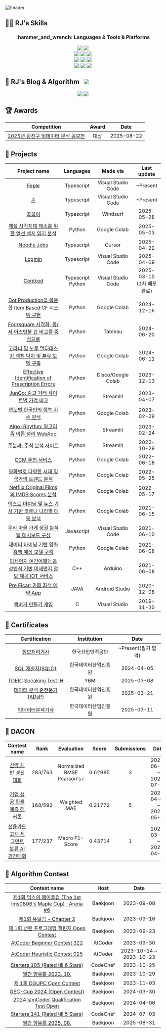 ![header](https://capsule-render.vercel.app/api?type=rounded&color=0:A072A8,100:7C7AA8&text=Welcome%20to%20Junseok's%20Github!%20✨%20&animation=fadeIn&fontColor=FFFFFF&fontSize=40&fontAlign=50&height=180&width)

## 💪🏻 RJ's Skills
<div align=center>
  <h3>:hammer_and_wrench: Languages & Tools & Platforms</h3>
  <img src="https://img.shields.io/badge/Python-3776AB?style=for-the-badge&logo=python&logoColor=white">
  <img src="https://img.shields.io/badge/google colab-F9AB00?style=for-the-badge&logo=googlecolab&logoColor=white">
  <br>

  <img src="https://img.shields.io/badge/Tensorflow-FF6F00?style=for-the-badge&logo=Tensorflow&logoColor=white">
  <img src="https://img.shields.io/badge/django-%23092E20.svg?style=for-the-badge&logo=django&logoColor=white">
  <img src="https://img.shields.io/badge/postgres-%23316192.svg?style=for-the-badge&logo=postgresql&logoColor=white">
  <br>
  
  <img src="https://img.shields.io/badge/react-%2320232a.svg?style=for-the-badge&logo=react&logoColor=%2361DAFB">
  <img src="https://img.shields.io/badge/Typescript-3178C6?style=for-the-badge&logo=Typescript&logoColor=white">
  <img src="https://img.shields.io/badge/tailwindcss-%2338B2AC.svg?style=for-the-badge&logo=tailwind-css&logoColor=white">
  <br>

  <img src="https://img.shields.io/badge/docker-%230db7ed.svg?style=for-the-badge&logo=docker&logoColor=white">
  <img src="https://img.shields.io/badge/scikit--learn-%23F7931E.svg?style=for-the-badge&logo=scikit-learn&logoColor=white">
  <img src="https://img.shields.io/badge/mysql-4479A1.svg?style=for-the-badge&logo=mysql&logoColor=white">
  <br>
</div>

## 🤔 RJ's Blog & Algorithm <a href="https://injoycode.tistory.com"><img src="http://img.shields.io/badge/-My%20Blog-96744E?style=flat&logo=tistory&link=https://injoycode.tistory.com" style="height : auto; margin-left : 10px; margin-right : 10px;"/></a>

<p align="center">
  <a href="https://solved.ac/rj_stony"><img src="http://mazassumnida.wtf/api/v2/generate_badge?boj=rj_stony"></a>
  <img src="http://mazandi.herokuapp.com/api?handle=rj_stony&theme=dark">
</p>

## 🏆 Awards
|Competition|Award|Date|
|:----:|:----:|:----:|
|[2025년 광진구 빅데이터 분석 공모전](https://www.gwangjin.go.kr/portal/bbs/B0000003/view.do?nttId=6397299&menuNo=200192&pSiteId=portal&pageIndex=1)|대상|2025-08-22|

## 🌟 Projects
|Project name|Languages|Made via|Last update|
|:----:|:----:|:----:|:----:|
|[Feple](https://feple.vercel.app/)|Typescript|Visual Studio Code|~Present|
|[순](https://github.com/MJ-Seed/soon-frontend)|Typescript|Visual Studio Code|~Present|
|[꾹꾹이](https://rj-stony.github.io/kkuk-kuki/)|Typescript|Windsurf|2025-05-28|
|[제설 사각지대 해소를 위한 열선 설치 입지 분석](https://github.com/RJ-Stony/wh05-1st-teamS-JungSung)|Python|Google Colab|2025-05-03|
|[Noodle Jobs](https://rj-stony.github.io/noodle-jobs/)|Typescript|Cursor|2025-04-22|
|[Logmin](https://github.com/MJ-Seed/logmin_client)|Typescript|Visual Studio Code|2025-04-09|
|[Conti:ed](https://client-20h.pages.dev/)|Typescript<br>Python|Visual Studio Code|2025-03-10<br>(1차 배포 완료)|
|[Dot Production을 활용한 Item Based CF 시스템 구현](https://github.com/RJ-Stony/Item-based-CF-dot-production/blob/main/Item_based_%E1%84%92%E1%85%A7%E1%86%B8%E1%84%8B%E1%85%A5%E1%86%B8%E1%84%91%E1%85%B5%E1%86%AF%E1%84%90%E1%85%A5%E1%84%85%E1%85%B5%E1%86%BC_%EC%B5%9C%EC%A2%85_%EA%B5%AC%ED%98%84.ipynb)|Python|Google Colab|2024-12-16|
|[Foursquare 시각화: 동/서 이스탄불 간 비교를 중심으로](https://docs.google.com/presentation/d/17fse3kkSJMTtfpMEVByP_1yOog9Ld1mw/edit?usp=sharing&ouid=110608903016455034836&rtpof=true&sd=true)|Python|Tableau|2024-06-20|
|[고라니 및 노루 멀티태스킹 객체 탐지 및 분류 모델 구축](https://docs.google.com/presentation/d/1YX-8pZmtZSY5MV_vqw6jHb3L467RdOTZ/edit?usp=sharing&ouid=110608903016455034836&rtpof=true&sd=true)|Python|Google Colab|2024-06-11|
|[Effective Identification of Prescription Errors](https://injoycode.tistory.com/49)|Python|Disco/Google Colab|2023-12-13|
|[JunGo: 중고 거래 사이트별 가격 비교](https://github.com/RJ-Stony/Jun_GO)|Python|Streamlit|2023-04-07|
|[연도별 한국인의 행복 지수 분석](https://github.com/RJ-Stony/Streamlit_ML/blob/main/happiness_index.py)|Python|Google Colab|2023-02-29|
|[Algo-Rhythm: 알고리즘 이론 정리 WebApp](https://github.com/RJ-Stony/Algo-Rhythm/blob/main/streamlit_app.py)|Python|Streamlit|2023-02-24|
|[주분싸: 주식 분석 사이트](https://github.com/RJ-Stony/JuBoonSSa/blob/main/221029.png)|Python|Streamlit|2022-10-29|
|[CCM 추천 서비스](https://github.com/RJ-Stony/Roh_Library/blob/main/Spotify_%ED%99%9C%EC%9A%A9.ipynb)|Python|Google Colab|2022-06-18|
|[영화별로 다양한 시대 및 국가의 트렌드 분석](https://github.com/RJ-Stony/Machine_Learning_Project/blob/main/(%ED%94%84%EB%A1%9C%EC%A0%9D%ED%8A%B8)_%EC%98%81%ED%99%94%EB%B3%84%EB%A1%9C_%EB%8B%A4%EC%96%91%ED%95%9C_%EC%8B%9C%EB%8C%80_%EB%B0%8F_%EA%B5%AD%EA%B0%80_%ED%8A%B8%EB%A0%8C%EB%93%9C_%EB%B6%84%EC%84%9D.ipynb)|Python|Google Colab|2022-05-25|
|[Netflix Original Films의 IMDB Scores 분석](https://github.com/RJ-Stony/Machine_Learning_Project/blob/main/(%ED%94%84%EB%A1%9C%EC%A0%9D%ED%8A%B8)%20Netflix_Original_Films%EC%9D%98_IMDB_Scores_%EB%B6%84%EC%84%9D%ED%95%98%EA%B8%B0.ipynb)|Python|Google Colab|2022-05-17|
|[텍스트 마이닝 및 뉴스 기사 기반 코로나 나라별 대응 분석](https://docs.google.com/presentation/d/1qsYNerkVgV_X-zvz7WMM5-6KB9mFEd9v/edit?usp=sharing&ouid=110608903016455034836&rtpof=true&sd=true)|Python|Google Colab|2021-06-15|
|[우리 마을 가게 상권 분석 웹 대시보드 구성](https://docs.google.com/presentation/d/16kQdD_ASE6jSgYs68tTU79e3yGOOMxTo/edit?usp=sharing&ouid=110608903016455034836&rtpof=true&sd=true)|Javascript|Visual Studio Code|2021-06-10|
|[데이터 마이닝 기반 영화 흥행 예상 모델 구축](https://docs.google.com/presentation/d/1pzQX3X1UZP4mqPZgWG4PZQcyWNQK4Ah8/edit?usp=sharing&ouid=110608903016455034836&rtpof=true&sd=true)|Python|Google Colab|2021-06-08|
|[미세먼지 여긴어때?: 음성인식 기반 미세먼지 정보 제공 IOT 서비스](https://docs.google.com/presentation/d/1_RfAO7YlM6KR4HeyLlURrg6vCSPbnOZg/edit?usp=sharing&ouid=110608903016455034836&rtpof=true&sd=true)|C++|Arduino|2021-06-08|
|[Pre Ficar: 카페 좌석 예약 App](https://docs.google.com/presentation/d/166KMAZxBcPHwQEqmSkJ3mMMaRvBRlhAj/edit?usp=sharing&ouid=110608903016455034836&rtpof=true&sd=true)|JAVA|Android Studio|2020-12-08|
|[햄버거 만들기 게임](https://blog.naver.com/lordjoshua/222422302694)|C|Visual Studio|2019-11-30|

## 🪪 Certificates
|Certification|Institution|Date|
|:----:|:----:|:----:|
|[정보처리기사](https://www.q-net.or.kr/crf005.do?id=crf00503&jmCd=1320)|한국산업인력공단|~Present(필기 합격)|
|[SQL 개발자(SQLD)](https://www.dataq.or.kr/www/sub/a_04.do)|한국데이터산업진흥원|2024-04-05|
|[TOEIC Speaking Test IH](https://www.toeicswt.co.kr/)|YBM|2025-03-08|
|[데이터 분석 준전문가(ADsP)](https://www.dataq.or.kr/www/sub/a_06.do)|한국데이터산업진흥원|2025-03-21|
|[빅데이터분석기사](https://www.dataq.or.kr/www/sub/a_07.do)|한국데이터산업진흥원|2025-07-11|

## 💎 DACON
|Contest name|Rank|Evaluation|Score|Submissions|Date|
|:----:|:----:|:----:|:----:|:----:|:----:|
|[신약 개발 경진대회](https://dacon.io/competitions/official/236518/overview/description)|283/763|Normalized RMSE<br>Pearson's r|0.62985|3|2025-06-23 ~ 2025-07-31|
|[기업 성공 확률 예측 해커톤](https://dacon.io/competitions/official/236475/overview/description)|168/592|Weighted MAE|0.21772|5|2025-04-01 ~ 2025-05-30|
|[신용카드 고객 세그먼트 분류 AI 경진대회](https://dacon.io/competitions/official/236460/overview/description)|177/237|Macro F1-Score|0.43714|1|2025-03-10 ~ 2025-04-30|

## 📖 Algorithm Contest
|Contest name|Host|Date|
|:----:|:----:|:----:|
|[제1회 임스의 메이플컵 (The 1st lms0806's Maple Cup) · Arena #6](https://www.acmicpc.net/contest/view/1088)|Baekjoon|2023-09-08|
|[제1회 유틸컵 - Chapter 2](https://www.acmicpc.net/contest/view/1079)|Baekjoon|2023-09-16|
|[제 1회 선린 프로그래밍 챌린지 Open Contest](https://www.acmicpc.net/contest/view/1134)|Baekjoon|2023-09-23|
|[AtCoder Beginner Contest 322](https://atcoder.jp/contests/abc322)|AtCoder|2023-09-30|
|[AtCoder Heuristic Contest 025](https://atcoder.jp/contests/ahc025)|AtCoder|2023-10-14 ~ 2023-10-23|
|[Starters 105 (Rated till 6 Stars)](https://www.codechef.com/START105)|CodeChef|2023-10-25|
|[월간 향유회 2023. 10.](https://www.acmicpc.net/contest/view/1149)|Baekjoon|2023-10-29|
|[제 1회 DGUPC Open Contest](https://www.acmicpc.net/contest/view/1183)|Baekjoon|2023-11-03|
|[GEC-Cup 2024 (Open Contest)](https://www.acmicpc.net/contest/view/1261)|Baekjoon|2024-03-30|
|[2024 IamCoder Qualification Test Open](https://www.acmicpc.net/contest/view/1268)|Baekjoon|2024-04-06|
|[Starters 141 (Rated till 5 Stars)](https://www.codechef.com/START141)|CodeChef|2024-07-03|
|[월간 향유회 2025. 08.](https://www.acmicpc.net/contest/view/1544)|Baekjoon|2025-08-31|
